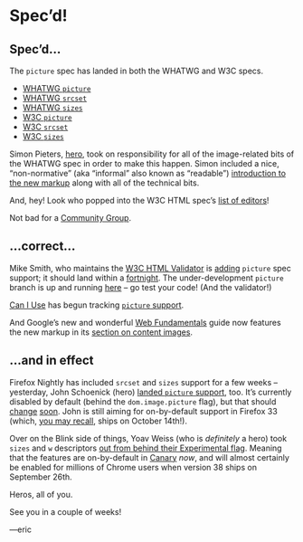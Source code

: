 # Spec’d!

## Spec’d…

The `picture` spec has landed in both the WHATWG and W3C specs.

- [WHATWG `picture`](http://www.whatwg.org/specs/web-apps/current-work/multipage/edits.html#the-picture-element)
- [WHATWG `srcset`](http://www.whatwg.org/specs/web-apps/current-work/multipage/edits.html#attr-img-srcset)
- [WHATWG `sizes`](http://www.whatwg.org/specs/web-apps/current-work/multipage/edits.html#attr-img-sizes)
- [W3C `picture`](http://www.w3.org/html/wg/drafts/html/master/embedded-content.html#the-picture-element)
- [W3C `srcset`](http://www.w3.org/html/wg/drafts/html/master/embedded-content.html#attr-img-srcset)
- [W3C `sizes`](http://www.w3.org/html/wg/drafts/html/master/embedded-content.html#attr-img-sizes)

Simon Pieters, [hero](https://twitter.com/zcorpan/status/478960023234945024), took on responsibility for all of the image-related bits of the WHATWG spec in order to make this happen. Simon included a nice, “non-normative” (aka “informal” also known as “readable”) [introduction to the new markup](http://www.whatwg.org/specs/web-apps/current-work/multipage/edits.html#introduction-0) along with all of the technical bits.

And, hey! Look who popped into the W3C HTML spec’s [list of editors](http://www.w3.org/html/wg/drafts/html/master/Overview.html#specification-editors)!

Not bad for a [Community Group](http://w3cmemes.tumblr.com/post/23122022271).

## …correct…

Mike Smith, who maintains the [W3C HTML Validator](http://validator.w3.org/nu/) is [adding](https://github.com/validator/syntax/commits/picture) `picture` spec support; it should land within a [fortnight](http://ircbot.responsiveimages.org/bot/log/respimg/2014-06-26#T79559). The under-development `picture` branch is up and running [here](http://qa-dev.w3.org:8888/) – go test your code! (And the validator!)

[Can I Use](http://caniuse.com/) has begun tracking [`picture` support](http://caniuse.com/picture).

And Google’s new and wonderful [Web Fundamentals](https://developers.google.com/web/fundamentals/) guide now features the new markup in its [section on content images](https://developers.google.com/web/fundamentals/media/images/images-in-markup).

## …and in effect

Firefox Nightly has included `srcset` and `sizes` support for a few weeks – yesterday, John Schoenick (hero) [landed `picture` support](http://bugzil.la/picture), too. It’s currently disabled by default (behind the `dom.image.picture` flag), but that should [change](http://bugzil.la/picture-prefon) [soon](http://bugzil.la/srcset-prefon). John is still aiming for on-by-default support in Firefox 33 (which, [you may recall](https://github.com/ResponsiveImagesCG/newsletters/blob/master/RICG-newsletter-2014-06-13.md#three-browsers-by-halloween), ships on October 14th!).

Over on the Blink side of things, Yoav Weiss (who is *definitely* a hero) took `sizes` and `w` descriptors [out from behind their Experimental flag](https://codereview.chromium.org/356833007/). Meaning that the features are on-by-default in [Canary](http://www.google.com/intl/en/chrome/browser/canary.html) *now*, and will almost certainly be enabled for millions of Chrome users when version 38 ships on September 26th.

Heros, all of you.

See you in a couple of weeks!

—eric
